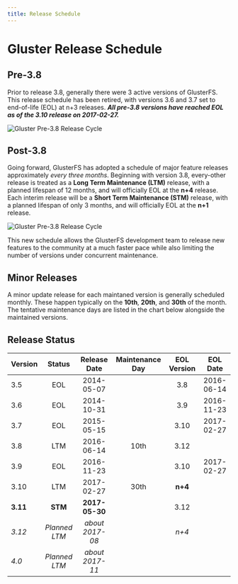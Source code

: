 ```yaml
---
title: Release Schedule
---
```


# Gluster Release Schedule

## Pre-3.8

Prior to release 3.8, generally there were 3 active versions of GlusterFS. This release schedule has been retired, with versions 3.6 and 3.7 set to end-of-life (EOL) at n+3 releases. ***All pre-3.8 versions have reached EOL as of the 3.10 release on 2017-02-27.***

![Gluster Pre-3.8 Release Cycle](/images/gluster_pre-3.8_release_cycle-v2.png "Gluster Pre-3.8 Release Cycle")

## Post-3.8

Going forward, GlusterFS has adopted a schedule of major feature releases approximately *every three months*. Beginning with version 3.8, every-other release is treated as a **Long Term Maintenance (LTM)** release, with a planned lifespan of 12 months, and will officially EOL at the **n+4** release. Each interim release will be a **Short Term Maintenance (STM)** release, with a planned lifespan of only 3 months, and will officially EOL at the **n+1** release.

![Gluster Pre-3.8 Release Cycle](/images/gluster_post-3.8_release_cycle-v2.png "Gluster Post-3.8 Release Cycle")

This new schedule allows the GlusterFS development team to release new features to the community at a much faster pace while also limiting the number of versions under concurrent maintenance.

## Minor Releases

A minor update release for each maintaned version is generally scheduled monthly. These happen typically on the **10th**, **20th**, and **30th** of the month. The tentative maintenance days are listed in the chart below alongside the maintained versions.

## Release Status

| Version  | Status          | Release Date    | Maintenance Day | EOL Version | EOL Date   |
| -------- |:---------------:|:---------------:|:---------------:|:-----------:|:----------:|
| 3.5      | EOL             | 2014-05-07      |                 | 3.8         | 2016-06-14 |
| 3.6      | EOL             | 2014-10-31      |                 | 3.9         | 2016-11-23 |
| 3.7      | EOL             | 2015-05-15      |                 | 3.10        | 2017-02-27 |
| 3.8      | LTM             | 2016-06-14      | 10th            | 3.12        |            |
| 3.9      | EOL             | 2016-11-23      |                 | 3.10        | 2017-02-27 |
| 3.10     | LTM             | 2017-02-27      | 30th            | **n+4**     |            |
| **3.11** | **STM**         | **2017-05-30**  |                 | 3.12        |            |
| *3.12*   | *Planned LTM*   | *about 2017-08* |                 | *n+4*       |            |
| *4.0*    | *Planned LTM*   | *about 2017-11* |                 |             |            |
